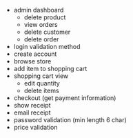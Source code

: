 - admin dashboard
  - delete product
  - view orders
  - delete customer
  - delete order
- login validation method
- create account
- browse store
- add item to shopping cart
- shopping cart view
  - edit quantity
  - delete items
- checkout (get payment information)
- show receipt
- email receipt
- password validation (min length 6 char)
- price validation